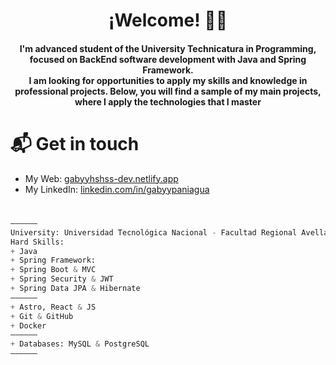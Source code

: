 <div align="center">
  <h1>¡Welcome! 👋🏻</h1>
  <h4>I'm advanced student of the University Technicatura in Programming, focused on BackEnd software development with Java and Spring Framework.</br> 
I am looking for opportunities to apply my skills and knowledge in professional projects. Below, you will find a sample of my main projects, where I apply the technologies that I master</h4>
</div>


# 📬 Get in touch
- My Web: [gabyyhshss-dev.netlify.app](https://gabyyhshss-dev.netlify.app/)
- My LinkedIn: [linkedin.com/in/gabyypaniagua](https://www.linkedin.com/in/gabyypaniagua)

#
```python
——————
University: Universidad Tecnológica Nacional - Facultad Regional Avellaneda
Hard Skills:
+ Java 
+ Spring Framework: 
+ Spring Boot & MVC
+ Spring Security & JWT
+ Spring Data JPA & Hibernate
——————
+ Astro, React & JS
+ Git & GitHub
+ Docker
——————
+ Databases: MySQL & PostgreSQL
——————
```
<!--
**GabyyHshss/GabyyHshss** is a ✨ _special_ ✨ repository because its `README.md` (this file) appears on your GitHub profile.

Here are some ideas to get you started:

- 🔭 I’m currently working on ...
- 🌱 I’m currently learning ...
- 👯 I’m looking to collaborate on ...
- 🤔 I’m looking for help with ...
- 💬 Ask me about ...
- 📫 How to reach me: ...
- 😄 Pronouns: ...
- ⚡ Fun fact: ...
-->
